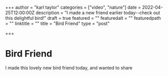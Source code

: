 +++
author = "karl taylor"
categories = ["video", "nature"]
date = 2022-04-25T12:00:00Z
description = "I made a new friend earlier today--check out this delightful bird!"
draft = true
featured = ""
featuredalt = ""
featuredpath = ""
linktitle = ""
title = "Bird Friend"
type = "post"

+++
# Bird Friend

I made this lovely new bird friend today, and wanted to share